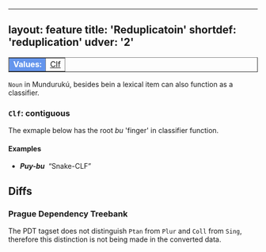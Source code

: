 
---
layout: feature
title: 'Reduplicatoin'
shortdef: 'reduplication'
udver: '2'
---

<table class="typeindex" border="1">
<tr>
  <td style="background-color:cornflowerblue;color:white"><strong>Values:</strong> </td>
  <td><a href="">Clf</a></td>
  
  
</tr>
</table>

`Noun` in Mundurukú, besides bein a lexical item can also function as a classifier.

### <a name="Clf">`Clf`</a>: contiguous

The exmaple below has the root *bu* 'finger' in classifier function.
#### Examples

* _<b>Puy-bu</b>&nbsp;_ “Snake-CLF”








## Diffs

### Prague Dependency Treebank

The PDT tagset does not distinguish `Ptan` from `Plur` and `Coll` from `Sing`,
therefore this distinction is not being made in the converted data.
<!-- Interlanguage links updated Pá kvě 14 11:08:35 CEST 2021 -->
